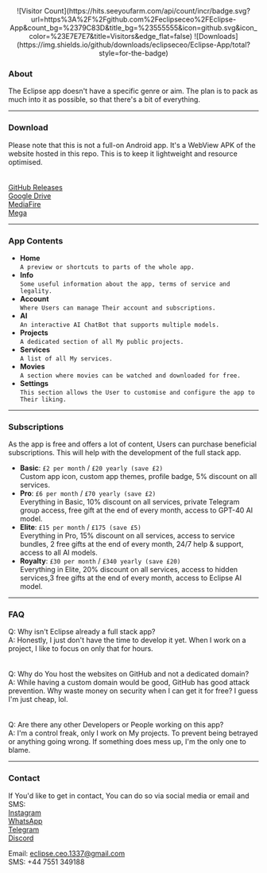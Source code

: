 <center>
![Visitor Count](https://hits.seeyoufarm.com/api/count/incr/badge.svg?url=https%3A%2F%2Fgithub.com%2Feclipseceo%2FEclipse-App&count_bg=%2379C83D&title_bg=%23555555&icon=github.svg&icon_color=%23E7E7E7&title=Visitors&edge_flat=false)
![Downloads](https://img.shields.io/github/downloads/eclipseceo/Eclipse-App/total?style=for-the-badge)
</center>

### About
The Eclipse app doesn't have a specific genre or aim. The plan is to pack as much into it as possible, so that there's a bit of everything.

---

### Download
Please note that this is not a full-on Android app. It's a WebView APK of the website hosted in this repo. This is to keep it lightweight and resource optimised.  
<br>  
[GitHub Releases](https://google.com/404)  
[Google Drive](https://google.com/404)  
[MediaFire](https://google.com/404)  
[Mega](https://google.com/404)  

---

### App Contents
- **Home**  
  `A preview or shortcuts to parts of the whole app.`
  <br>  
- **Info**  
  `Some useful information about the app, terms of service and legality.`
  <br>  
- **Account**  
  `Where Users can manage Their account and subscriptions.`
  <br>  
- **AI**  
  `An interactive AI ChatBot that supports multiple models.`
  <br>  
- **Projects**  
  `A dedicated section of all My public projects.`
  <br>  
- **Services**  
  `A list of all My services.`
  <br>  
- **Movies**  
  `A section where movies can be watched and downloaded for free.`
  <br>  
- **Settings**  
  `This section allows the User to customise and configure the app to Their liking.`

---

### Subscriptions
As the app is free and offers a lot of content, Users can purchase beneficial subscriptions. This will help with the development of the full stack app.  
- **Basic**: `£2 per month` / `£20 yearly (save £2)`  
  Custom app icon, custom app themes, profile badge, 5% discount on all services.
  <br>  
- **Pro**: `£6 per month` / `£70 yearly (save £2)`  
  Everything in Basic, 10% discount on all services, private Telegram group access, free gift at the end of every month, access to GPT-40 AI model.
  <br>  
- **Elite**: `£15 per month` / `£175 (save £5)`  
  Everything in Pro, 15% discount on all services, access to service bundles, 2 free gifts at the end of every month, 24/7 help & support, access to all AI models.
  <br>  
- **Royalty**: `£30 per month` / `£340 yearly (save £20)`  
  Everything in Elite, 20% discount on all services, access to hidden services,3 free gifts at the end of every month, access to Eclipse AI model.  

---

### FAQ
Q: Why isn't Eclipse already a full stack app?  
A: Honestly, I just don't have the time to develop it yet. When I work on a project, I like to focus on only that for hours.  
<br>  
Q: Why do You host the websites on GitHub and not a dedicated domain?  
A: While having a custom domain would be good, GitHub has good attack prevention. Why waste money on security when I can get it for free? I guess I'm just cheap, lol.  
<br>  
Q: Are there any other Developers or People working on this app?  
A: I'm a control freak, only I work on My projects. To prevent being betrayed or anything going wrong. If something does mess up, I'm the only one to blame.  

---

### Contact
If You'd like to get in contact, You can do so via social media or email and SMS:  
[Instagram](https://google.com/404)  
[WhatsApp](https://google.com/404)  
[Telegram](https://google.com/404)  
[Discord](https://google.com/404)  

Email: eclipse.ceo.1337@gmail.com  
SMS: +44 7551 349188  

